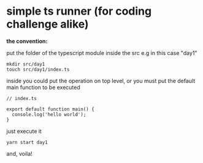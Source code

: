 # simple ts runner (for coding challenge alike)

__the convention:__

put the folder of the typescript module inside the src e.g in this case "day1"

```
mkdir src/day1
touch src/day1/index.ts
```

inside you could put the operation on top level, or you must put the default main function to be executed

```
// index.ts

export default function main() {
  console.log('hello world');
}
```

just execute it

```
yarn start day1
```

and,
voila!

